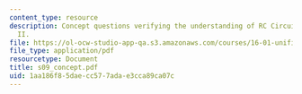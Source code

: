 ```yaml
---
content_type: resource
description: Concept questions verifying the understanding of RC Circuit Equations
  II.
file: https://ol-ocw-studio-app-qa.s3.amazonaws.com/courses/16-01-unified-engineering-i-ii-iii-iv-fall-2005-spring-2006/1aa186f85daecc577adae3cca89ca07c_s09_concept.pdf
file_type: application/pdf
resourcetype: Document
title: s09_concept.pdf
uid: 1aa186f8-5dae-cc57-7ada-e3cca89ca07c
---
```

